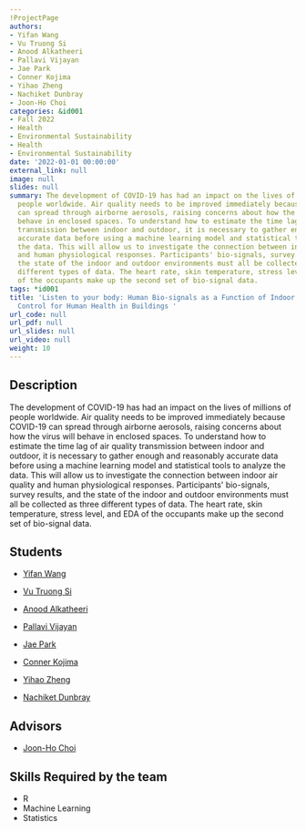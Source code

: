 ```yaml
---
!ProjectPage
authors:
- Yifan Wang
- Vu Truong Si
- Anood Alkatheeri
- Pallavi Vijayan
- Jae Park
- Conner Kojima
- Yihao Zheng
- Nachiket Dunbray
- Joon-Ho Choi
categories: &id001
- Fall 2022
- Health
- Environmental Sustainability
- Health
- Environmental Sustainability
date: '2022-01-01 00:00:00'
external_link: null
image: null
slides: null
summary: The development of COVID-19 has had an impact on the lives of millions of
  people worldwide. Air quality needs to be improved immediately because COVID-19
  can spread through airborne aerosols, raising concerns about how the virus will
  behave in enclosed spaces. To understand how to estimate the time lag of air quality
  transmission between indoor and outdoor, it is necessary to gather enough and reasonably
  accurate data before using a machine learning model and statistical tools to analyze
  the data. This will allow us to investigate the connection between indoor air quality
  and human physiological responses. Participants' bio-signals, survey results, and
  the state of the indoor and outdoor environments must all be collected as three
  different types of data. The heart rate, skin temperature, stress level, and EDA
  of the occupants make up the second set of bio-signal data.
tags: *id001
title: 'Listen to your body: Human Bio-signals as a Function of Indoor Air Quality
  Control for Human Health in Buildings '
url_code: null
url_pdf: null
url_slides: null
url_video: null
weight: 10
---
```

## Description

The development of COVID-19 has had an impact on the lives of millions of people worldwide. Air quality needs to be improved immediately because COVID-19 can spread through airborne aerosols, raising concerns about how the virus will behave in enclosed spaces. To understand how to estimate the time lag of air quality transmission between indoor and outdoor, it is necessary to gather enough and reasonably accurate data before using a machine learning model and statistical tools to analyze the data. This will allow us to investigate the connection between indoor air quality and human physiological responses. Participants&#39; bio-signals, survey results, and the state of the indoor and outdoor environments must all be collected as three different types of data. The heart rate, skin temperature, stress level, and EDA of the occupants make up the second set of bio-signal data.





## Students

* [Yifan Wang](../../../author/yifan-wang)

* [Vu Truong Si](../../../author/vu-truong-si)

* [Anood Alkatheeri](../../../author/anood-alkatheeri)

* [Pallavi Vijayan](../../../author/pallavi-vijayan)

* [Jae Park](../../../author/jae-park)

* [Conner Kojima](../../../author/conner-kojima)

* [Yihao Zheng](../../../author/yihao-zheng)

* [Nachiket Dunbray](../../../author/nachiket-dunbray)

## Advisors

* [Joon-Ho Choi](../../../author/joon-ho-choi)

## Skills Required by the team


* R
* Machine Learning
* Statistics